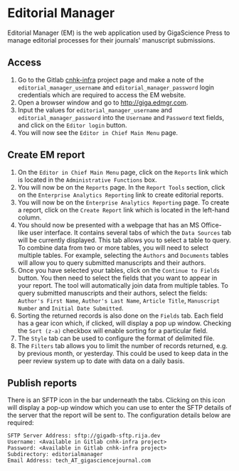 # Editorial Manager

Editorial Manager (EM) is the web application used by GigaScience Press to
manage editorial processes for their journals' manuscript submissions.

## Access

1. Go to the Gitlab [cnhk-infra](https://gitlab.com/gigascience/cnhk-infra/-/settings/ci_cd)
project page and make a note of the `editorial_manager_username` and `editorial_manager_password`
login credentials which are required to access the EM website.
2. Open a browser window and go to http://giga.edmgr.com.
3. Input the values for `editorial_manager_username` and `editorial_manager_password` 
into the `Username` and `Password` text fields, and click on the `Editor login`
button.
4. You will now see the `Editor in Chief Main Menu` page.

## Create EM report

1. On the `Editor in Chief Main Menu` page, click on the `Reports` link which is
located in the `Administrative Functions` box.
2. You will now be on the `Reports` page. In the `Report Tools` section, click 
on the `Enterprise Analytics Reporting` link to create editorial reports.
3. You will now be on the `Enterprise Analytics Reporting` page. To create a 
report, click on the `Create Report` link which is located in the left-hand 
column.
4. You should now be presented with a webpage that has an MS Office-like user
interface. It contains several tabs of which the `Data Sources` tab will be
currently displayed. This tab allows you to select a table to query. To combine 
data from two or more tables, you will need to select multiple tables. For 
example, selecting the `Authors` and `Documents` tables will allow you to query
submitted manuscripts and their authors.
5. Once you have selected your tables, click on the `Continue to Fields` button. 
You then need to select the fields that you want to appear in your report. 
The tool will automatically join data from multiple tables. To query
submitted manuscripts and their authors, select the fields: `Author's First Name`, 
`Author's Last Name`, `Article Title`, `Manuscript Number` and `Initial Date Submitted`.
6. Sorting the returned records is also done on the `Fields` tab. Each field has
a gear icon which, if clicked, will display a pop up window. Checking the `Sort (z-a)`
checkbox will enable sorting for a particular field.
7. The `Style` tab can be used to configure the format of delimited file.
8. The `Filters` tab allows you to limit the number of records returned, e.g. by
previous month, or yesterday. This could be used to keep data in the peer review
system up to date with data on a daily basis.

## Publish reports

There is an SFTP icon in the bar underneath the tabs. Clicking on this icon will
display a pop-up window which you can use to enter the SFTP details of the 
server that the report will be sent to. The configuration details below are
required:
```
SFTP Server Address: sftp://gigadb-sftp.rija.dev
Username: <Available in Gitlab cnhk-infra project>
Password: <Available in Gitlab cnhk-infra project>
Subdirectory: editorialmanager 
Email Address: tech_AT_gigasciencejournal.com
```